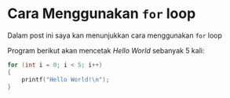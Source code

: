# Cara Menggunakan `for` loop

Dalam post ini saya kan menunjukkan cara menggunakan `for` loop  

Program berikut akan mencetak _Hello World_ sebanyak 5 kali:
```C
for (int i = 0; i < 5; i++)
{
    printf("Hello World!\n");
}
```

